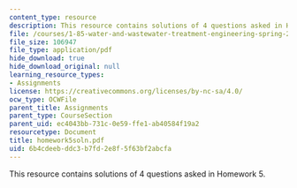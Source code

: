 ```yaml
---
content_type: resource
description: This resource contains solutions of 4 questions asked in Homework 5.
file: /courses/1-85-water-and-wastewater-treatment-engineering-spring-2006/6b4cdeebddc3b7fd2e8f5f63bf2abcfa_homework5soln.pdf
file_size: 106947
file_type: application/pdf
hide_download: true
hide_download_original: null
learning_resource_types:
- Assignments
license: https://creativecommons.org/licenses/by-nc-sa/4.0/
ocw_type: OCWFile
parent_title: Assignments
parent_type: CourseSection
parent_uid: ec4043bb-731c-0e59-ffe1-ab40584f19a2
resourcetype: Document
title: homework5soln.pdf
uid: 6b4cdeeb-ddc3-b7fd-2e8f-5f63bf2abcfa
---
```

This resource contains solutions of 4 questions asked in Homework 5.